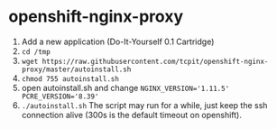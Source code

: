 # openshift-nginx-proxy
1. Add a new application (Do-It-Yourself 0.1 Cartridge)
2. `cd /tmp`
3. `wget https://raw.githubusercontent.com/tcpit/openshift-nginx-proxy/master/autoinstall.sh`
4. `chmod 755 autoinstall.sh`
5. open autoinstall.sh and change 
`NGINX_VERSION='1.11.5'
PCRE_VERSION='8.39'`
6. `./autoinstall.sh`
The script may run for a while, just keep the ssh connection alive (300s is the default timeout on openshift).
